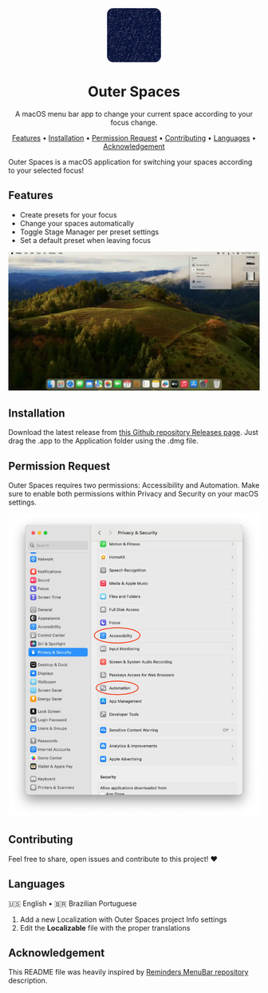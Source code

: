 
<div align="center">
  <img
    src="OS-Logo.webp"
    alt="Outer Spaces"
  >
  <h1>
    Outer Spaces
  </h1>
  <p>
   A macOS menu bar app to change your current space according to your focus change.
  </p>
  <p>
    <a href="#features">Features</a> •
    <a href="#installation">Installation</a> •
    <a href="#permission-request">Permission Request</a> •
    <a href="#contributing">Contributing</a> •
    <a href="#languages">Languages</a> •
    <a href="#acknowledgement">Acknowledgement</a>
  </p>
</div>

Outer Spaces is a macOS application for switching your spaces according to your selected focus!

## Features

* Create presets for your focus
* Change your spaces automatically
* Toggle Stage Manager per preset settings
* Set a default preset when leaving focus

<div>
<img
    src="Example.webp"
    alt="Example animated image"
 >
 </div>

## Installation

Download the latest release from [this Github repository Releases page](https://github.com/Lospi/Outer-Spaces/releases).
Just drag the .app to the Application folder using the .dmg file.

## Permission Request

Outer Spaces requires two permissions: Accessibility and Automation. Make sure to enable both permissions within Privacy and Security on your macOS settings.

<div>
<img
    src="Settings.webp"
    alt="Settings image"
 >
 </div>

## Contributing

Feel free to share, open issues and contribute to this project! ❤️

## Languages

🇺🇸 English • 🇧🇷 Brazilian Portuguese

1.  Add a new Localization with Outer Spaces project Info settings
2.  Edit the **Localizable**  file with the proper translations

## Acknowledgement

This README file was heavily inspired by [Reminders MenuBar repository](https://github.com/DamascenoRafael/reminders-menubar) description.
